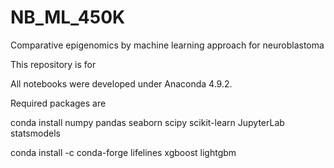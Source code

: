 # NB_ML_450K
Comparative epigenomics by machine learning approach for neuroblastoma


This repository is for 

All notebooks were developed under Anaconda 4.9.2.

Required packages are 

conda install numpy pandas seaborn scipy scikit-learn JupyterLab statsmodels

conda install -c conda-forge lifelines xgboost lightgbm

